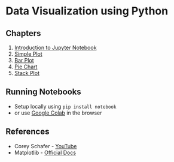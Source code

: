 # Data Visualization using Python

## Chapters
1. [Introduction to Jupyter Notebook](notebook-basics.ipynb)
2. [Simple Plot](simple-plot.ipynb)
3. [Bar Plot](bar-chart.ipynb)
4. [Pie Chart](pie-chart.ipynb)
5. [Stack Plot](stack-plot.ipynb)

## Running Notebooks
- Setup locally using `pip install notebook`
- or use [Google Colab](https://colab.google/) in the browser

## References
- Corey Schafer - [YouTube](https://www.youtube.com/@coreyms)
- Matplotlib - [Official Docs](https://matplotlib.org/stable/tutorials/index.html)
